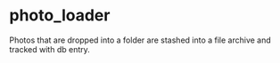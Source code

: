 photo_loader
============

Photos that are dropped into a folder are stashed into a file archive and tracked with db entry.
